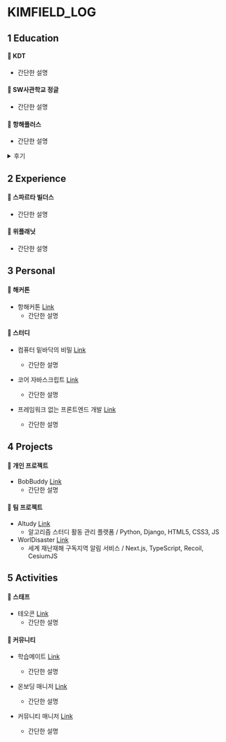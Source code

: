 # KIMFIELD_LOG

## 1 Education
#### 🍏 **KDT**
  - 간단한 설명

#### 🍏 **SW사관학교 정글**
  - 간단한 설명

#### 🍏 **항해플러스**
  - 간단한 설명

<details>
  <summary>후기</summary>
  <div markdown="1">
    <ul>
      <li>1주차 후기 <a href="https://github.com/kimfield98/TIL/blob/main/01-Education/2406-2408-hanghae-plus/1%EC%A3%BC%EC%B0%A8.md">Link</a></li>
      <li>2주차 후기 <a href="https://github.com/kimfield98/TIL/blob/main/01-Education/2406-2408-hanghae-plus/2%EC%A3%BC%EC%B0%A8.md">Link</a></li>
    </ul>
  </div>
</details>

## 2 Experience
#### 🍎 **스파르타 빌더스**
  - 간단한 설명

#### 🍎 **위플래닛**
  - 간단한 설명

## 3 Personal
#### 🍋 **해커톤**

- 항해커톤 [Link]()
  - 간단한 설명

#### 🍋 **스터디**

- 컴퓨터 밑바닥의 비밀 [Link]()
  - 간단한 설명

- 코어 자바스크립트 [Link]()
  - 간단한 설명

- 프레임워크 없는 프론트엔드 개발 [Link](https://www.linkedin.com/posts/chowon-kim_%EC%99%84%EC%A3%BC-%EA%B8%B0%EB%A1%9D-2-%ED%94%84%EB%A0%88%EC%9E%84%EC%9B%8C%ED%81%AC-%EC%97%86%EB%8A%94-%ED%94%84%EB%A1%A0%ED%8A%B8%EC%97%94%EB%93%9C-activity-7269283697361584128-ILD-?utm_source=share&utm_medium=member_desktop)
  - 간단한 설명

## 4 Projects
#### 🥝 **개인 프로젝트**
- BobBuddy [Link](https://github.com/kimfield98/BobBuddy)
  - 간단한 설명

#### 🥝 **팀 프로젝트**
- Altudy [Link](https://github.com/kimfield98/ALTUDY)
  - 알고리즘 스터디 활동 관리 플랫폼 / Python, Django, HTML5, CSS3, JS
- WorlDisaster [Link](https://github.com/kimfield98/WorlDisaster)
  - 세계 재난재해 구독지역 알림 서비스 / Next.js, TypeScript, Recoil, CesiumJS

## 5 Activities
#### 🍒 **스태프**

- 테오콘 [Link](https://www.linkedin.com/posts/chowon-kim_%EB%AA%A8%EB%91%90%EC%97%90%EA%B2%8C-%EC%97%B4%EB%A0%A4%EC%9E%88%EB%8A%94-%EC%BB%A8%ED%8D%BC%EB%9F%B0%EC%8A%A4-teoconf2024staff-field-ver-activity-7266842237857095680-ljjb?utm_source=share&utm_medium=member_desktop)
  - 간단한 설명

#### 🍒 **커뮤니티**

- 학습메이트 [Link]()
  - 간단한 설명

- 온보딩 매니저 [Link](https://www.linkedin.com/posts/chowon-kim_%EB%82%98%EB%A6%84-%EC%8B%AC%EA%B0%81%ED%95%9C-%EA%B3%A0%EB%AF%BC-3%EA%B0%9C%EC%9B%94-%EC%A0%84-cx-%EC%A7%81%EB%AC%B4%EA%B0%80-%EB%82%98%EC%99%80-%EB%8D%94-activity-7270784495186788352-H40G?utm_source=share&utm_medium=member_desktop)
  - 간단한 설명

- 커뮤니티 매니저 [Link](https://www.linkedin.com/posts/chowon-kim_%EB%82%98%EB%A6%84-%EC%8B%AC%EA%B0%81%ED%95%9C-%EA%B3%A0%EB%AF%BC-3%EA%B0%9C%EC%9B%94-%EC%A0%84-cx-%EC%A7%81%EB%AC%B4%EA%B0%80-%EB%82%98%EC%99%80-%EB%8D%94-activity-7270784495186788352-H40G?utm_source=share&utm_medium=member_desktop)
  - 간단한 설명